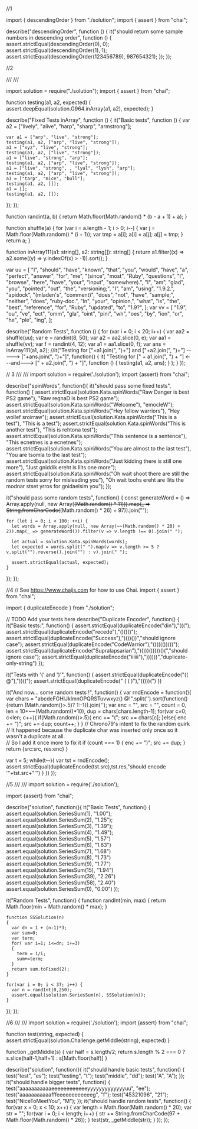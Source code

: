 //1

import { descendingOrder } from "./solution";
import { assert } from "chai";

describe("descendingOrder", function () {
it("should return some sample numbers in descending order", function () {
assert.strictEqual(descendingOrder(0), 0);
assert.strictEqual(descendingOrder(1), 1);
assert.strictEqual(descendingOrder(123456789), 987654321);
});
});

//2

/// <reference path="/runner/typings/main/ambient/mocha/index.d.ts" />
/// <reference path="/runner/typings/main/ambient/chai/index.d.ts" />

import solution = require("./solution");
import { assert } from "chai";

function testing(a1, a2, expected) {
assert.deepEqual(solution.G964.inArray(a1, a2), expected);
}

describe("Fixed Tests inArray", function () {
it("Basic tests", function () {
var a2 = ["lively", "alive", "harp", "sharp", "armstrong"];

    var a1 = ["arp", "live", "strong"];
    testing(a1, a2, ["arp", "live", "strong"]);
    a1 = ["xyz", "live", "strong"];
    testing(a1, a2, ["live", "strong"]);
    a1 = ["live", "strong", "arp"];
    testing(a1, a2, ["arp", "live", "strong"]);
    a1 = ["live", "strong", , "lyal", "lysh", "arp"];
    testing(a1, a2, ["arp", "live", "strong"]);
    a1 = ["tarp", "mice", "bull"];
    testing(a1, a2, []);
    a1 = [];
    testing(a1, a2, []);

});
});

function randint(a, b) {
return Math.floor(Math.random() \* (b - a + 1) + a);
}

function shuffle(a) {
for (var i = a.length - 1; i > 0; i--) {
var j = Math.floor(Math.random() \* (i + 1));
var tmp = a[i];
a[i] = a[j];
a[j] = tmp;
}
return a;
}

function inArray111(a1: string[], a2: string[]): string[] {
return a1.filter((x) => a2.some((y) => y.indexOf(x) > -1)).sort();
}

var uu = [
"I",
"should",
"have",
"known",
"that",
"you",
"would",
"have",
"a",
"perfect",
"answer",
"for",
"me",
"(since",
"most",
"Ruby",
"questions",
"I",
"browse",
"here",
"have",
"your",
"input",
"somewhere).",
"I",
"am",
"glad",
"you",
"pointed",
"out",
"the",
"versioning;",
"I",
"am",
"using",
"1.9.2.",
"apidock",
"(mladen's",
"comment)",
"does",
"not",
"have",
"sample;",
"neither",
"does",
"ruby-doc.",
"In",
"your",
"opinion,",
"what",
"is",
"the",
"best",
"reference",
"for",
"Ruby",
"updated",
"to",
"1.9?",
];
var vv = [
"1.9",
"ou",
"ve",
"ect",
"omm",
"gla",
"oint",
"pini",
"wh",
"oes",
"by",
"ion",
"or",
"he",
"ple",
"ing",
];

describe("Random Tests", function () {
for (var i = 0; i < 20; i++) {
var aa2 = shuffle(uu);
var e = randint(8, 50);
var a2 = aa2.slice(0, e);
var aa1 = shuffle(vv);
var f = randint(4, 12);
var a1 = aa1.slice(0, f);
var ans = inArray111(a1, a2);
//it("Testing for ["+a1.join(", ")+"] and ["+a2.join(", ")+"] -----> ["+ans.join(", ")+"]", function() {
it(
"Testing for [" + a1.join(", ") + "] <---and---> [" + a2.join(", ") + "]",
function () {
testing(a1, a2, ans);
}
);
}
});

// 3
/// <reference path="/runner/typings/mocha/index.d.ts" />
/// <reference path="/runner/typings/chai/index.d.ts" />
import solution = require('./solution');
import {assert} from "chai";

describe("spinWords", function(){
it("should pass some fixed tests", function() {
assert.strictEqual(solution.Kata.spinWords("Raw Danger is best PS2 game"), "Raw regnaD is best PS2 game");
assert.strictEqual(solution.Kata.spinWords("Welcome"), "emocleW");
assert.strictEqual(solution.Kata.spinWords("Hey fellow warriors"), "Hey wollef sroirraw");
assert.strictEqual(solution.Kata.spinWords("This is a test"), "This is a test");
assert.strictEqual(solution.Kata.spinWords("This is another test"), "This is rehtona test");
assert.strictEqual(solution.Kata.spinWords("This sentence is a sentence"), "This ecnetnes is a ecnetnes");
assert.strictEqual(solution.Kata.spinWords("You are almost to the last test"), "You are tsomla to the last test");
assert.strictEqual(solution.Kata.spinWords("Just kidding there is still one more"), "Just gniddik ereht is llits one more");
assert.strictEqual(solution.Kata.spinWords("Oh wait shoot there are still the random tests sorry for misleading you"), "Oh wait toohs ereht are llits the modnar stset yrros for gnidaelsim you");
});

it("should pass some random tests", function() {
const generateWord = () => Array.apply(null, new Array(~~(Math.random() \* 11))).map(\_ => String.fromCharCode(~~(Math.random() \* 26) + 97)).join("");

    for (let i = 0; i < 100; ++i) {
      let words = Array.apply(null, new Array(~~(Math.random() * 20) + 2)).map(_ => generateWord()).filter(v => v.length !== 0).join(" ");

      let actual = solution.Kata.spinWords(words);
      let expected = words.split(" ").map(v => v.length >= 5 ? v.split("").reverse().join("") : v).join(" ");

      assert.strictEqual(actual, expected);
    }

});
});

//4
// See https://www.chaijs.com for how to use Chai.
import { assert } from "chai";

import { duplicateEncode } from "./solution";

// TODO Add your tests here
describe("Duplicate Encoder", function() {
it("Basic tests:", function() {
assert.strictEqual(duplicateEncode("din"),"(((");
assert.strictEqual(duplicateEncode("recede"),"()()()");
assert.strictEqual(duplicateEncode("Success"),")())())","should ignore case");
assert.strictEqual(duplicateEncode("CodeWarrior"),"()(((())())");
assert.strictEqual(duplicateEncode("Supralapsarian"),")()))()))))()(","should ignore case");
assert.strictEqual(duplicateEncode("iiiiii"),"))))))","duplicate-only-string")
});

it("Tests with '(' and ')'", function() {
assert.strictEqual(duplicateEncode("(( @"),"))((");
assert.strictEqual(duplicateEncode(" ( ( )"),")))))(")
})

it("And now... some random tests !", function() {
var rndEncode = function(){
var chars = "abcdeFGHIJklmnOPQRSTuvwxyz() @!".split('').sort(function(){return (Math.random()>.5)? 1:-1}).join('');
var enc = "", src = "", count = 0, len = 10+~~(Math.random()\*10), dup = chars[chars.length-1];
for(var c=0; c<len; c++){
if(Math.random()>.5){
enc += "(";
src += chars[c];
}else{
enc += ")";
src += dup;
count++;
}
}
// Chrono79's intent to fix the random quirk  
 // It happened because the duplicate char was inserted only once so it wasn't a duplicate at all.  
 // So I add it once more to fix it
if (count === 1) {
enc += ")";
src += dup;
}  
 return {src:src, res:enc}
}

var t = 5;
while(t--){
var tst = rndEncode();
assert.strictEqual(duplicateEncode(tst.src),tst.res,"should encode '"+tst.src+"'")
}
})
});

//5
/// <reference path="/runner/typings/mocha/index.d.ts" />
/// <reference path="/runner/typings/chai/index.d.ts" />
import solution = require('./solution');

import {assert} from "chai";

describe("solution", function(){
it("Basic Tests", function() {
assert.equal(solution.SeriesSum(1), "1.00");
assert.equal(solution.SeriesSum(2), "1.25");
assert.equal(solution.SeriesSum(3), "1.39");
assert.equal(solution.SeriesSum(4), "1.49");
assert.equal(solution.SeriesSum(5), "1.57")
assert.equal(solution.SeriesSum(6), "1.63")
assert.equal(solution.SeriesSum(7), "1.68")
assert.equal(solution.SeriesSum(8), "1.73")
assert.equal(solution.SeriesSum(9), "1.77")
assert.equal(solution.SeriesSum(15), "1.94")
assert.equal(solution.SeriesSum(39), "2.26")
assert.equal(solution.SeriesSum(58), "2.40")
assert.equal(solution.SeriesSum(0), "0.00")
});

it("Random Tests", function() {
function randInt(min, max) {
return Math.floor(min + Math.random() \* max);
}

    function SSSolution(n)
    {
      var dn = 1 + (n-1)*3;
      var sum=0;
      var term;
      for( var i=1; i<=dn; i+=3)
      {
        term = 1/i;
        sum+=term;
      }
      return sum.toFixed(2);
    }

    for(var i = 0; i < 37; i++) {
      var n = randInt(0,250);
      assert.equal(solution.SeriesSum(n), SSSolution(n));
    }

});
});

//6
/// <reference path="/runner/typings/main/ambient/mocha/index.d.ts" />
/// <reference path="/runner/typings/main/ambient/chai/index.d.ts" />
import solution = require('./solution');
import {assert} from "chai";

function test(string, expected) {
  assert.strictEqual(solution.Challenge.getMiddle(string), expected)
}

function _getMiddle(s) {
  var half = s.length/2;
  return s.length % 2 === 0 ? s.slice(half-1,half+1) : s[Math.floor(half)]
}

describe("solution", function(){
  it("should handle basic tests", function() {
    test("test", "es");
    test("testing", "t");
    test("middle", "dd");
    test("A", "A");
  });
  it("should handle bigger tests", function() {
    test("aaaaaaaaaaaeeeeeeeeeeeeyyyyyyyyyyyyyuu", "ee");
    test("aaaaaaaaaaafffeeeeeeeeeeeeg", "f");
    test("45321096", "21");
    test("NiceToMeetYou", "M");
  });
  it("should handle random tests", function() {
    for(var x = 0; x < 10; x++) {
      var length = Math.floor(Math.random() * 20);
      var str = "";
      for(var i = 0; i < length; i++) {
        str += String.fromCharCode(97 + Math.floor(Math.random() * 26));
      }
      test(str, _getMiddle(str));
    }
  });
});
